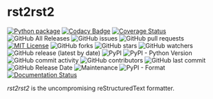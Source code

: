 # rst2rst2
[![Python package](https://github.com/tkoyama010/rst2rst2/workflows/Python%20package/badge.svg)](https://github.com/tkoyama010/rst2rst2/actions?query=workflow%3A%22Python+package%22)
[![Codacy Badge](https://api.codacy.com/project/badge/Grade/5679b39b632d49d4bf2e04121060dd45)](https://app.codacy.com/manual/tkoyama010/rst2rst2?utm_source=github.com&utm_medium=referral&utm_content=tkoyama010/rst2rst2&utm_campaign=Badge_Grade_Dashboard)
[![Coverage Status](https://coveralls.io/repos/github/tkoyama010/rst2rst2/badge.svg?branch=master)](https://coveralls.io/github/tkoyama010/rst2rst2?branch=master)
![GitHub All Releases](https://img.shields.io/github/downloads/tkoyama010/rst2rst2/total)
![GitHub issues](https://img.shields.io/github/issues/tkoyama010/rst2rst2)
![GitHub pull requests](https://img.shields.io/github/issues-pr/tkoyama010/rst2rst2)
[![MIT License](http://img.shields.io/badge/license-MIT-blue.svg?style=flat)](LICENSE)
![GitHub forks](https://img.shields.io/github/forks/tkoyama010/rst2rst2?style=social)
![GitHub stars](https://img.shields.io/github/stars/tkoyama010/rst2rst2?style=social)
![GitHub watchers](https://img.shields.io/github/watchers/tkoyama010/rst2rst2?style=social)
![GitHub release (latest by date)](https://img.shields.io/github/v/release/tkoyama010/rst2rst2)
![PyPI](https://img.shields.io/pypi/v/rst2rst2)
![PyPI - Python Version](https://img.shields.io/pypi/pyversions/rst2rst2)
![GitHub commit activity](https://img.shields.io/github/commit-activity/w/tkoyama010/rst2rst2)
![GitHub contributors](https://img.shields.io/github/contributors/tkoyama010/rst2rst2)
![GitHub last commit](https://img.shields.io/github/last-commit/tkoyama010/rst2rst2)
![GitHub Release Date](https://img.shields.io/github/release-date/tkoyama010/rst2rst2)
![Maintenance](https://img.shields.io/maintenance/yes/2020)
![PyPI - Format](https://img.shields.io/pypi/format/rst2rst2)
[![Documentation Status](https://readthedocs.org/projects/rst2rst2/badge/?version=latest)](https://rst2rst2.readthedocs.io/en/latest/?badge=latest)

_rst2rst2_ is the uncompromising reStructuredText formatter.
